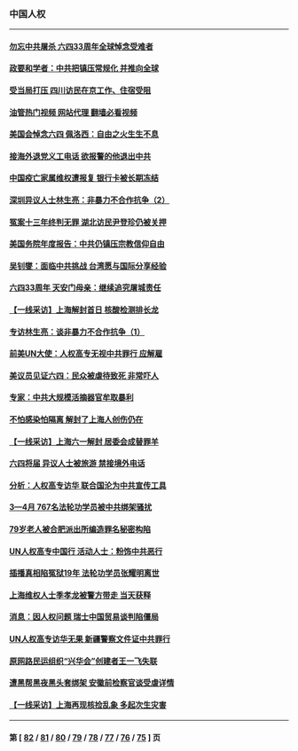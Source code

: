 ### 中国人权
---
#### [勿忘中共屠杀 六四33周年全球悼念受难者](../../pages/ncid278/n13752461.md?06060445) 
#### [政要和学者：中共把镇压常规化 并推向全球](../../pages/ncid278/n13752426.md?06060445) 
#### [受当局打压 四川访民在京工作、住宿受阻](../../pages/ncid278/n13752175.md?06060445) 
#### [油管热门视频 网站代理 翻墙必看视频](http://209.222.30.114:81/youtube.html?06060445)
#### [美国会悼念六四 佩洛西：自由之火生生不息](../../pages/ncid278/n13752143.md?06060445) 
#### [接海外退党义工电话 欲报警的他退出中共](../../pages/ncid278/n13750442.md?06060445) 
#### [中国疫亡家属维权遭报复 银行卡被长期冻结](../../pages/ncid278/n13751725.md?06060445) 
#### [深圳异议人士林生亮：非暴力不合作抗争（2）](../../pages/ncid278/n13750498.md?06060445) 
#### [冤案十三年终判无罪 湖北访民尹登珍仍被关押](../../pages/ncid278/n13751517.md?06060445) 
#### [美国务院年度报告：中共仍镇压宗教信仰自由](../../pages/ncid278/n13751412.md?06060445) 
#### [吴钊燮：面临中共挑战 台湾愿与国际分享经验](../../pages/ncid278/n13751416.md?06060445) 
#### [六四33周年 天安门母亲：继续追究屠城责任](../../pages/ncid278/n13750546.md?06060445) 
#### [【一线采访】上海解封首日 核酸检测排长龙](../../pages/ncid278/n13750566.md?06060445) 
#### [专访林生亮：谈非暴力不合作抗争（1）](../../pages/ncid278/n13750497.md?06060445) 
#### [前美UN大使：人权高专无视中共罪行 应解雇](../../pages/ncid278/n13750132.md?06060445) 
#### [美议员见证六四：民众被虐待致死 非常吓人](../../pages/ncid278/n13750329.md?06060445) 
#### [专家：中共大规模活摘器官牟取暴利](../../pages/ncid278/n13750389.md?06060445) 
#### [不怕感染怕隔离 解封了上海人创伤仍在](../../pages/ncid278/n13750182.md?06060445) 
#### [【一线采访】上海六一解封 居委会成替罪羊](../../pages/ncid278/n13749617.md?06060445) 
#### [六四将届 异议人士被旅游 禁接境外电话](../../pages/ncid278/n13749623.md?06060445) 
#### [分析：人权高专访华 联合国沦为中共宣传工具](../../pages/ncid278/n13748860.md?06060445) 
#### [3—4月 767名法轮功学员被中共绑架骚扰](../../pages/ncid278/n13732751.md?06060445) 
#### [79岁老人被合肥派出所编造罪名秘密构陷](../../pages/ncid278/n13748602.md?06060445) 
#### [UN人权高专中国行 活动人士：粉饰中共恶行](../../pages/ncid278/n13748834.md?06060445) 
#### [插播真相陷冤狱19年 法轮功学员张耀明离世](../../pages/ncid278/n13748009.md?06060445) 
#### [上海维权人士季孝龙被警方带走 当天获释](../../pages/ncid278/n13748253.md?06060445) 
#### [消息：因人权问题 瑞士中国贸易谈判陷僵局](../../pages/ncid278/n13748201.md?06060445) 
#### [UN人权高专访华无果 新疆警察文件证中共罪行](../../pages/ncid278/n13748112.md?06060445) 
#### [原网路民运组织“兴华会”创建者王一飞失联](../../pages/ncid278/n13747904.md?06060445) 
#### [遭黑帮黑夜黑头套绑架 安徽前检察官谈受虐详情](../../pages/ncid278/n13747659.md?06060445) 
#### [【一线采访】上海再现核捡乱象 多起次生灾害](../../pages/ncid278/n13747317.md?06060445) 

---
#### 第 [ [82](./82.md?06060445) / [81](./81.md?06060445) / [80](./80.md?06060445) / [79](./79.md?06060445) / [78](./78.md?06060445) / [77](./77.md?06060445) / [76](./76.md?06060445) / [75](./75.md?06060445) ] 页
